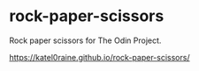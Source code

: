 # rock-paper-scissors
Rock paper scissors for The Odin Project.

https://katel0raine.github.io/rock-paper-scissors/
